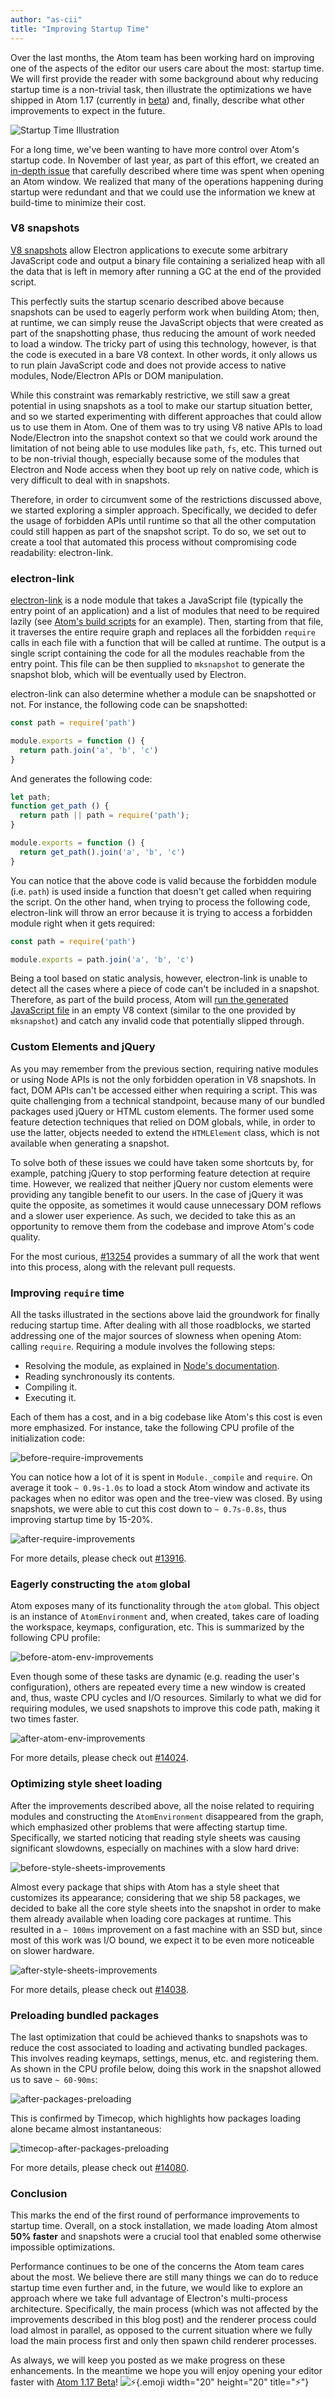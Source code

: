 ```yaml
---
author: "as-cii"
title: "Improving Startup Time"
---
```


Over the last months, the Atom team has been working hard on improving one of the aspects of the editor our users care about the most: startup time. We will first provide the reader with some background about why reducing startup time is a non-trivial task, then illustrate the optimizations we have shipped in Atom 1.17 (currently in [beta](/beta)) and, finally, describe what other improvements to expect in the future.

![Startup Time Illustration](/assets/images/blog.atom.io/img/posts/startup-time.png)

<!--more-->

For a long time, we've been wanting to have more control over Atom's startup code. In November of last year, as part of this effort, we created an [in-depth issue](https://github.com/atom/atom/issues/13253) that carefully described where time was spent when opening an Atom window. We realized that many of the operations happening during startup were redundant and that we could use the information we knew at build-time to minimize their cost.

### V8 snapshots

[V8 snapshots](https://v8project.blogspot.it/2015/09/custom-startup-snapshots.html) allow Electron applications to execute some arbitrary JavaScript code and output a binary file containing a serialized heap with all the data that is left in memory after running a GC at the end of the provided script.

This perfectly suits the startup scenario described above because snapshots can be used to eagerly perform work when building Atom; then, at runtime, we can simply reuse the JavaScript objects that were created as part of the snapshotting phase, thus reducing the amount of work needed to load a window. The tricky part of using this technology, however, is that the code is executed in a bare V8 context. In other words, it only allows us to run plain JavaScript code and does not provide access to native modules, Node/Electron APIs or DOM manipulation.

While this constraint was remarkably restrictive, we still saw a great potential in using snapshots as a tool to make our startup situation better, and so we started experimenting with different approaches that could allow us to use them in Atom. One of them was to try using V8 native APIs to load Node/Electron into the snapshot context so that we could work around the limitation of not being able to use modules like `path`, `fs`, etc. This turned out to be non-trivial though, especially because some of the modules that Electron and Node access when they boot up rely on native code, which is very difficult to deal with in snapshots.

Therefore, in order to circumvent some of the restrictions discussed above, we started exploring a simpler approach. Specifically, we decided to defer the usage of forbidden APIs until runtime so that all the other computation could still happen as part of the snapshot script. To do so, we set out to create a tool that automated this process without compromising code readability: electron-link.

### electron-link

[electron-link](https://github.com/atom/electron-link) is a node module that takes a JavaScript file (typically the entry point of an application) and a list of modules that need to be required lazily (see [Atom's build scripts](https://github.com/atom/atom/blob/d9ebd7e125d5f07def1a057a0a8278d4d9d7d23a/script/lib/generate-startup-snapshot.js#L19-L65) for an example). Then, starting from that file, it traverses the entire require graph and replaces all the forbidden `require` calls in each file with a function that will be called at runtime. The output is a single script containing the code for all the modules reachable from the entry point. This file can be then supplied to `mksnapshot` to generate the snapshot blob, which will be eventually used by Electron.

electron-link can also determine whether a module can be snapshotted or not. For instance, the following code can be snapshotted:

```js
const path = require('path')

module.exports = function () {
  return path.join('a', 'b', 'c')
}
```

And generates the following code:

```js
let path;
function get_path () {
  return path || path = require('path');
}

module.exports = function () {
  return get_path().join('a', 'b', 'c')
}
```

You can notice that the above code is valid because the forbidden module (i.e. `path`) is used inside a function that doesn't get called when requiring the script. On the other hand, when trying to process the following code, electron-link will throw an error because it is trying to access a forbidden module right when it gets required:

```js
const path = require('path')

module.exports = path.join('a', 'b', 'c')
```

Being a tool based on static analysis, however, electron-link is unable to detect all the cases where a piece of code can't be included in a snapshot. Therefore, as part of the build process, Atom will [run the generated JavaScript file](https://github.com/atom/atom/blob/d9ebd7e125d5f07def1a057a0a8278d4d9d7d23a/script/lib/generate-startup-snapshot.js#L70-L71) in an empty V8 context (similar to the one provided by `mksnapshot`) and catch any invalid code that potentially slipped through.

### Custom Elements and jQuery

As you may remember from the previous section, requiring native modules or using Node APIs is not the only forbidden operation in V8 snapshots. In fact, DOM APIs can't be accessed either when requiring a script. This was quite challenging from a technical standpoint, because many of our bundled packages used jQuery or HTML custom elements. The former used some feature detection techniques that relied on DOM globals, while, in order to use the latter, objects needed to extend the `HTMLElement` class, which is not available when generating a snapshot.

To solve both of these issues we could have taken some shortcuts by, for example, patching jQuery to stop performing feature detection at require time. However, we realized that neither jQuery nor custom elements were providing any tangible benefit to our users. In the case of jQuery it was quite the opposite, as sometimes it would cause unnecessary DOM reflows and a slower user experience. As such, we decided to take this as an opportunity to remove them from the codebase and improve Atom's code quality.

For the most curious, [#13254](https://github.com/atom/atom/issues/13254) provides a summary of all the work that went into this process, along with the relevant pull requests.

### Improving `require` time

All the tasks illustrated in the sections above laid the groundwork for finally reducing startup time. After dealing with all those roadblocks, we started addressing one of the major sources of slowness when opening Atom: calling `require`. Requiring a module involves the following steps:

- Resolving the module, as explained in [Node's documentation](https://nodejs.org/api/modules.html#modules_all_together).
- Reading synchronously its contents.
- Compiling it.
- Executing it.

Each of them has a cost, and in a big codebase like Atom's this cost is even more emphasized. For instance, take the following CPU profile of the initialization code:

![before-require-improvements](https://cloud.githubusercontent.com/assets/482957/24651248/64939ff2-192d-11e7-9101-5cb22a7aa1da.png)

You can notice how a lot of it is spent in `Module._compile` and `require`. On average it took `~ 0.9s-1.0s` to load a stock Atom window and activate its packages when no editor was open and the tree-view was closed. By using snapshots, we were able to cut this cost down to `~ 0.7s-0.8s`, thus improving startup time by 15-20%.

![after-require-improvements](https://cloud.githubusercontent.com/assets/482957/24651246/64864370-192d-11e7-85db-7ee669b36a07.png)

For more details, please check out [#13916](https://github.com/atom/atom/pull/13916).

### Eagerly constructing the `atom` global

Atom exposes many of its functionality through the `atom` global. This object is an instance of `AtomEnvironment` and, when created, takes care of loading the workspace, keymaps, configuration, etc. This is summarized by the following CPU profile:

![before-atom-env-improvements](https://cloud.githubusercontent.com/assets/482957/24651244/64709aac-192d-11e7-9da2-712ebfc9d38b.png)

Even though some of these tasks are dynamic (e.g. reading the user's configuration), others are repeated every time a new window is created and, thus, waste CPU cycles and I/O resources. Similarly to what we did for requiring modules, we used snapshots to improve this code path, making it two times faster.

![after-atom-env-improvements](https://cloud.githubusercontent.com/assets/482957/24651245/64732542-192d-11e7-8108-1e1bae8cd7cb.png)

For more details, please check out [#14024](https://github.com/atom/atom/pull/14024).

### Optimizing style sheet loading

After the improvements described above, all the noise related to requiring modules and constructing the `AtomEnvironment` disappeared from the graph, which emphasized other problems that were affecting startup time. Specifically, we started noticing that reading style sheets was causing significant slowdowns, especially on machines with a slow hard drive:

![before-style-sheets-improvements](https://cloud.githubusercontent.com/assets/482957/24651247/64872dc6-192d-11e7-9b64-e1a54be9e2db.png)

Almost every package that ships with Atom has a style sheet that customizes its appearance; considering that we ship 58 packages, we decided to bake all the core style sheets into the snapshot in order to make them already available when loading core packages at runtime. This resulted in a `~ 100ms` improvement on a fast machine with an SSD but, since most of this work was I/O bound, we expect it to be even more noticeable on slower hardware.

![after-style-sheets-improvements](https://cloud.githubusercontent.com/assets/482957/24651243/646f6876-192d-11e7-80d6-11a30e207dc9.png)

For more details, please check out [#14038](https://github.com/atom/atom/pull/14038).

### Preloading bundled packages

The last optimization that could be achieved thanks to snapshots was to reduce the cost associated to loading and activating bundled packages. This involves reading keymaps, settings, menus, etc. and registering them. As shown in the CPU profile below, doing this work in the snapshot allowed us to save `~ 60-90ms`:

![after-packages-preloading](https://cloud.githubusercontent.com/assets/482957/24651242/646efdb4-192d-11e7-9a4b-ec33cee7866d.png)

This is confirmed by Timecop, which highlights how packages loading alone became almost instantaneous:

![timecop-after-packages-preloading](https://cloud.githubusercontent.com/assets/482957/24651241/646e8398-192d-11e7-9bc7-79b0dc789064.png)

For more details, please check out [#14080](https://github.com/atom/atom/pull/14080).

### Conclusion

This marks the end of the first round of performance improvements to startup time. Overall, on a stock installation, we made loading Atom almost **50% faster** and snapshots were a crucial tool that enabled some otherwise impossible optimizations.

Performance continues to be one of the concerns the Atom team cares about the most. We believe there are still many things we can do to reduce startup time even further and, in the future, we would like to explore an approach where we take full advantage of Electron's multi-process architecture. Specifically, the main process (which was not affected by the improvements described in this blog post) and the renderer process could load almost in parallel, as opposed to the current situation where we fully load the main process first and only then spawn child renderer processes.

As always, we will keep you posted as we make progress on these enhancements. In the meantime we hope you will enjoy opening your editor faster with [Atom 1.17 Beta](/beta)! ![:zap:](https://github.githubassets.com/images/icons/emoji/unicode/26a1.png){.emoji width="20" height="20" title=":zap:"}
